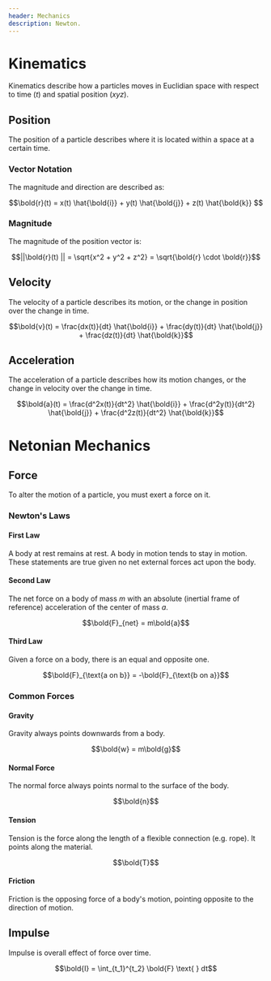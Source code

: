 ```yaml
---
header: Mechanics
description: Newton.
---
```


# Kinematics

Kinematics describe how a particles moves in Euclidian space with respect to time ($t$) and spatial position ($xyz$).

## Position

The position of a particle describes where it is located within a space at a certain time.

### Vector Notation

The magnitude and direction are described as:

$$\bold{r}(t) = x(t) \hat{\bold{i}} + y(t) \hat{\bold{j}} + z(t) \hat{\bold{k}} $$

### Magnitude

The magnitude of the position vector is:

$$||\bold{r}(t) || = \sqrt{x^2 + y^2 + z^2} = \sqrt{\bold{r} \cdot \bold{r}}$$

## Velocity

The velocity of a particle describes its motion, or the change in position over the change in time. 

$$\bold{v}(t) = \frac{dx(t)}{dt} \hat{\bold{i}} + \frac{dy(t)}{dt} \hat{\bold{j}} + \frac{dz(t)}{dt} \hat{\bold{k}}$$

## Acceleration

The acceleration of a particle describes how its motion changes, or the change in velocity over the change in time. 

$$\bold{a}(t) = \frac{d^2x(t)}{dt^2} \hat{\bold{i}} + \frac{d^2y(t)}{dt^2} \hat{\bold{j}} + \frac{d^2z(t)}{dt^2} \hat{\bold{k}}$$

# Netonian Mechanics

## Force

To alter the motion of a particle, you must exert a force on it.

### Newton's Laws

#### First Law

A body at rest remains at rest. A body in motion tends to stay in motion. These statements are true given no net external forces act upon the body.

#### Second Law

The net force on a body of mass $m$ with an absolute (inertial frame of reference) acceleration of the center of mass $a$.

$$\bold{F}_{net} = m\bold{a}$$

#### Third Law

Given a force on a body, there is an equal and opposite one.

$$\bold{F}_{\text{a on b}} = -\bold{F}_{\text{b on a}}$$

### Common Forces

#### Gravity

Gravity always points downwards from a body.

$$\bold{w} = m\bold{g}$$

#### Normal Force

The normal force always points normal to the surface of the body.

$$\bold{n}$$

#### Tension

Tension is the force along the length of a flexible connection (e.g. rope). It points along the material.

$$\bold{T}$$

#### Friction

Friction is the opposing force of a body's motion, pointing opposite to the direction of motion.

## Impulse

Impulse is overall effect of force over time.

$$\bold{I} = \int_{t_1}^{t_2} \bold{F} \text{ } dt$$
